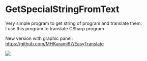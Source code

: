# GetSpecialStringFromText

Very simple program to get string of program and translate them.  
I use this program to translate CSharp program  

New version with graphic panel:  
https://github.com/MHKarami97/EasyTranslate

<img src="http://uupload.ir/files/szo9_yuvh.png" />
